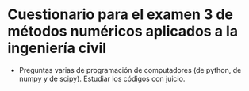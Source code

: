 # Cuestionario para el examen 3 de métodos numéricos aplicados a la ingeniería civil

* Preguntas varias de programación de computadores (de python, de numpy y de scipy). Estudiar los códigos con juicio.


